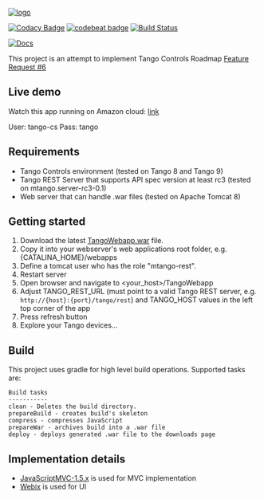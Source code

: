 [![logo](http://www.tango-controls.org/static/tango/img/logo_tangocontrols.png)](http://www.tango-controls.org)

[![Codacy Badge](https://api.codacy.com/project/badge/Grade/512287ad5da94ac7af157a94eec80c5a)](https://www.codacy.com/app/tango-controls/tango-webapp?utm_source=github.com&amp;utm_medium=referral&amp;utm_content=tango-controls/tango-webapp&amp;utm_campaign=Badge_Grade)
[![codebeat badge](https://codebeat.co/badges/23388ba2-feda-479d-a8c8-abf68eb7b01a)](https://codebeat.co/projects/github-com-tango-controls-tango-webapp-master)
[![Build Status](https://travis-ci.org/tango-controls/tango-webapp.svg?branch=master)](https://travis-ci.org/tango-controls/tango-webapp)

[![Docs](https://img.shields.io/badge/Generated-Docs-green.svg)](https://tango-controls.github.io/tango-webapp/)

This project is an attempt to implement Tango Controls Roadmap [Feature Request #6](http://www.tango-controls.org/community/roadmap/)

## Live demo

Watch this app running on Amazon cloud: [link](http://ec2-52-59-200-167.eu-central-1.compute.amazonaws.com:8080/TangoWebapp/)

User: tango-cs
Pass: tango

## Requirements ##

* Tango Controls environment (tested on Tango 8 and Tango 9)
* Tango REST Server that supports API spec version at least rc3 (tested on mtango.server-rc3-0.1)
* Web server that can handle .war files (tested on Apache Tomcat 8)

## Getting started ##

1. Download the latest [TangoWebapp.war](https://github.com/tango-controls/tango-webapp/releases) file.
2. Copy it into your webserver's web applications root folder, e.g. {CATALINA_HOME}/webapps
3. Define a tomcat user who has the role "mtango-rest".
4. Restart server
5. Open browser and navigate to <your_host>/TangoWebapp
6. Adjust TANGO_REST_URL (must point to a valid Tango REST server, e.g. `http://{host}:{port}/tango/rest`) and TANGO_HOST values in the left top corner of the app
7. Press refresh button
8. Explore your Tango devices...

## Build ##

This project uses gradle for high level build operations. Supported tasks are:

```
Build tasks
-----------
clean - Deletes the build directory.
prepareBuild - creates build's skeleton
compress - compresses JavaScript
prepareWar - archives build into a .war file
deploy - deploys generated .war file to the downloads page 
```

## Implementation details ##

* [JavaScriptMVC-1.5.x](https://bitbucket.org/Ingvord/javascriptmvc-1.5.x) is used for MVC implementation
* [Webix](http://webix.com) is used for UI
